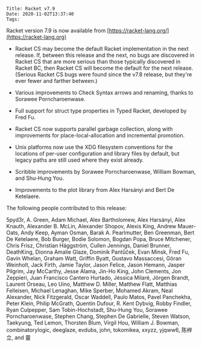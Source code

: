     Title: Racket v7.9
    Date: 2020-11-02T13:37:40
    Tags:

Racket version 7.9 is now available from [https://racket-lang.org/](https://racket-lang.org)

* Racket CS may become the default Racket implementation in the next
  release. If, between this release and the next, no bugs are discovered
  in Racket CS that are more serious than those typically discovered in
  Racket BC, then Racket CS will become the default for the next
  release. (Serious Racket CS bugs were found since the v7.8 release,
  but they're ever fewer and farther between.)

* Various improvements to Check Syntax arrows and
  renaming, thanks to Sorawee Porncharoenwase.

* Full support for struct type properties in Typed Racket, developed by
  Fred Fu.

* Racket CS now supports parallel garbage collection, along with
  improvements for place-local-allocation and incremental promotion.

* Unix platforms now use the XDG filesystem conventions for the
  locations of per-user configuration and library files by default, but
  legacy paths are still used where they exist already.

* Scribble improvements by Sorawee Porncharoenwase, William Bowman, and
  Shu-Hung You.

* Improvements to the plot library from Alex Harsányi and Bert De
  Ketelaere.

The following people contributed to this release:

5pyd3r, A. Green, Adam Michael, Alex Bartholomew, Alex Harsányi, Alex
Knauth, Alexander B. McLin, Alexander Shopov, Alexis King, Andrew
Mauer-Oats, Andy Keep, Ayman Osman, Barak A. Pearlmutter, Ben Greenman,
Bert De Ketelaere, Bob Burger, Bodie Solomon, Bogdan Popa, Bruce
Mitchener, Chris Frisz, Christian Häggström, Cullen Jennings, Daniel
Brunner, DeathKing, Dionna Amalie Glaze, Dominik Pantůček, Evan Minsk,
Fred Fu, Gavin Whelan, Graham Watt, Griffin Byatt, Gustavo Massaccesi,
Göran Weinholt, Jack Firth, Jamie Taylor, Jason Felice, Jason Hemann,
Jasper Pilgrim, Jay McCarthy, Jesse Alama, Jin-Ho King, John Clements,
Jon Zeppieri, Juan Francisco Cantero Hurtado, Jéssica Milaré, Jörgen
Brandt, Laurent Orseau, Leo Uino, Matthew D. Miller, Matthew Flatt,
Matthias Felleisen, Michael Lenaghan, Mike Sperber, Mohamed Akram, Neal
Alexander, Nick Fitzgerald, Oscar Waddell, Paulo Matos, Pavel Panchekha,
Peter Klein, Philip McGrath, Quentin Dufour, R. Kent Dybvig, Robby
Findler, Ryan Culpepper, Sam Tobin-Hochstadt, Shu-Hung You, Sorawee
Porncharoenwase, Stephen Chang, Stephen De Gabrielle, Steven Watson,
Taekyung, Ted Lemon, Thorsten Blum, Virgil Hou, William J. Bowman,
combinatorylogic, deeglaze, evdubs, john, tokomikea, xxyzz, yjqww6, 陈梓
立, and 靈
